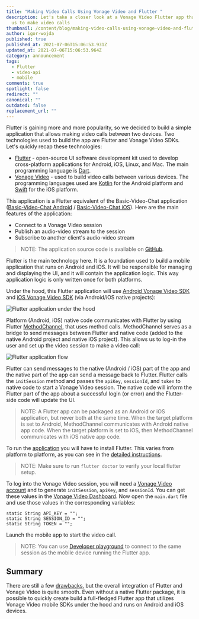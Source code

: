 ```yaml
---
title: "Making Video Calls Using Vonage Video and Flutter "
description: Let's take a closer look at a Vonage Video Flutter app that allows
  us to make video calls
thumbnail: /content/blog/making-video-calls-using-vonage-video-and-flutter/flutter_videocall_1200x600.png
author: igor-wojda
published: true
published_at: 2021-07-06T15:06:53.931Z
updated_at: 2021-07-06T15:06:53.964Z
category: announcement
tags:
  - Flutter
  - video-api
  - mobile
comments: true
spotlight: false
redirect: ""
canonical: ""
outdated: false
replacement_url: ""
---
```

Flutter is gaining more and more popularity, so we decided to build a simple application that allows making video calls between two devices. Two technologies used to build the app are Flutter and Vonage Video SDKs. Let's quickly recap these technologies:

* [Flutter](https://flutter.dev/) - open-source UI software development kit used to develop cross-platform applications for Android, iOS, Linux, and Mac. The main programming language is [Dart](https://dart.dev/).
* [Vonage Video](https://tokbox.com/developer/sdks/android/) - used to build video calls between various devices. The programming languages used are [Kotlin](https://kotlinlang.org/) for the Android platform and [Swift](https://www.swift.com/) for the iOS platform.

This application is a Flutter equivalent of the Basic-Video-Chat application ([Basic-Video-Chat Android](https://github.com/opentok/opentok-android-sdk-samples/tree/main/Basic-Video-Chat) / [Basic-Video-Chat iOS](https://github.com/opentok/opentok-ios-sdk-samples/tree/main/Basic-Video-Chat)). Here are the main features of the application:

* Connect to a Vonage Video session
* Publish an audio-video stream to the session
* Subscribe to another client's audio-video stream

> NOTE: The application source code is available on [GitHub](https://github.com/opentok/opentok-flutter-basic-video-chat).

Flutter is the main technology here. It is a foundation used to build a mobile application that runs on Android and iOS. It will be responsible for managing and displaying the UI, and it will contain the application logic. This way application logic is only written once for both platforms.

Under the hood, this Flutter application will use [Android Vonage Video SDK](https://tokbox.com/developer/sdks/android/) and [iOS Vonage Video SDK](https://tokbox.com/developer/sdks/ios/) (via Android/iOS native projects):

![Flutter application under the hood](/content/blog/making-video-calls-using-opentok-and-flutter/method-channel.png)

Platform (Android, iOS) native code communicates with Flutter by using Flutter [MethodChannel](https://api.flutter.dev/flutter/services/MethodChannel-class.html), that uses method calls. MethodChannel serves as a bridge to send messages between Flutter and native code (added to the native Android project and native iOS project). This allows us to log-in the user and set up the video session to make a video call:  

![Flutter application flow](/content/blog/making-video-calls-using-vonage-video-and-flutter/flutter-application.png)

Flutter can send messages to the native (Android / iOS) part of the app and the native part of the app can send a message back to Flutter. Flutter calls the `initSession` method and passes the `apiKey`, `sessionId`, and `token` to native code to start a Vonage Video session. The native code will inform the Flutter part of the app about a successful login (or error) and the Flutter-side code will update the UI.

> NOTE: A Flutter app can be packaged as an Android or iOS application, but never both at the same time. When the target platform is set to Android, MethodChannel communicates with Android native app code. When the target platform is set to iOS, then MethodChannel communicates with iOS native app code.

To run the [application](https://github.com/opentok/opentok-flutter-basic-video-chat) you will have to install Flutter. 
This varies from platform to platform, as you can see in the [detailed instructions](https://flutter.dev/docs/get-started/install).

> NOTE: Make sure to run `flutter doctor` to verify your local flutter setup.

To log into the Vonage Video session, you will need a [Vonage Video account](https://tokbox.com/account/#/) and to generate `initSession`, `apiKey`, and `sessionId`. You can get these values in the [Vonage Video Dashboard](https://tokbox.com/account/#/). Now open the `main.dart` file and use those values in the corresponding variables:

```
static String API_KEY = "";
static String SESSION_ID = "";
static String TOKEN = "";
```

Launch the mobile app to start the video call.

> NOTE: You can use [Developer playground](https://tokbox.com/developer/tools/playground/) to connect to the same session as the mobile device running the Flutter app.

## Summary

There are still a few [drawbacks](https://github.com/opentok/opentok-flutter-basic-video-chat#known-issues), but the overall integration of Flutter and Vonage Video is quite smooth. Even without a native Flutter package, it is possible to quickly create build a full-fledged Flutter app that utilizes Vonage Video mobile SDKs under the hood and runs on Android and iOS devices.